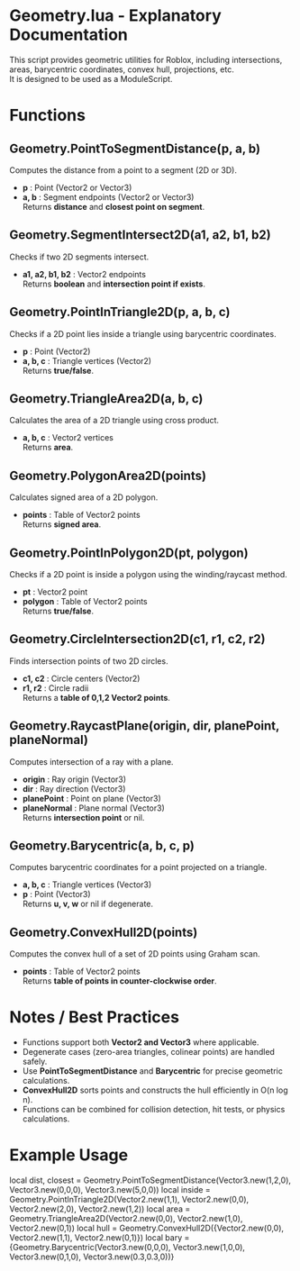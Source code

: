 
# Geometry.lua - Explanatory Documentation

This script provides geometric utilities for Roblox, including intersections, areas, barycentric coordinates, convex hull, projections, etc.  
It is designed to be used as a ModuleScript.

# Functions

## Geometry.PointToSegmentDistance(p, a, b)
Computes the distance from a point to a segment (2D or 3D).  
- **p** : Point (Vector2 or Vector3)  
- **a, b** : Segment endpoints (Vector2 or Vector3)  
Returns **distance** and **closest point on segment**.

## Geometry.SegmentIntersect2D(a1, a2, b1, b2)
Checks if two 2D segments intersect.  
- **a1, a2, b1, b2** : Vector2 endpoints  
Returns **boolean** and **intersection point if exists**.

## Geometry.PointInTriangle2D(p, a, b, c)
Checks if a 2D point lies inside a triangle using barycentric coordinates.  
- **p** : Point (Vector2)  
- **a, b, c** : Triangle vertices (Vector2)  
Returns **true/false**.

## Geometry.TriangleArea2D(a, b, c)
Calculates the area of a 2D triangle using cross product.  
- **a, b, c** : Vector2 vertices  
Returns **area**.

## Geometry.PolygonArea2D(points)
Calculates signed area of a 2D polygon.  
- **points** : Table of Vector2 points  
Returns **signed area**.

## Geometry.PointInPolygon2D(pt, polygon)
Checks if a 2D point is inside a polygon using the winding/raycast method.  
- **pt** : Vector2 point  
- **polygon** : Table of Vector2 points  
Returns **true/false**.

## Geometry.CircleIntersection2D(c1, r1, c2, r2)
Finds intersection points of two 2D circles.  
- **c1, c2** : Circle centers (Vector2)  
- **r1, r2** : Circle radii  
Returns a **table of 0,1,2 Vector2 points**.

## Geometry.RaycastPlane(origin, dir, planePoint, planeNormal)
Computes intersection of a ray with a plane.  
- **origin** : Ray origin (Vector3)  
- **dir** : Ray direction (Vector3)  
- **planePoint** : Point on plane (Vector3)  
- **planeNormal** : Plane normal (Vector3)  
Returns **intersection point** or nil.

## Geometry.Barycentric(a, b, c, p)
Computes barycentric coordinates for a point projected on a triangle.  
- **a, b, c** : Triangle vertices (Vector3)  
- **p** : Point (Vector3)  
Returns **u, v, w** or nil if degenerate.

## Geometry.ConvexHull2D(points)
Computes the convex hull of a set of 2D points using Graham scan.  
- **points** : Table of Vector2 points  
Returns **table of points in counter-clockwise order**.

# Notes / Best Practices
- Functions support both **Vector2 and Vector3** where applicable.  
- Degenerate cases (zero-area triangles, colinear points) are handled safely.  
- Use **PointToSegmentDistance** and **Barycentric** for precise geometric calculations.  
- **ConvexHull2D** sorts points and constructs the hull efficiently in O(n log n).  
- Functions can be combined for collision detection, hit tests, or physics calculations.

# Example Usage
local dist, closest = Geometry.PointToSegmentDistance(Vector3.new(1,2,0), Vector3.new(0,0,0), Vector3.new(5,0,0))
local inside = Geometry.PointInTriangle2D(Vector2.new(1,1), Vector2.new(0,0), Vector2.new(2,0), Vector2.new(1,2))
local area = Geometry.TriangleArea2D(Vector2.new(0,0), Vector2.new(1,0), Vector2.new(0,1))
local hull = Geometry.ConvexHull2D({Vector2.new(0,0), Vector2.new(1,1), Vector2.new(0,1)})
local bary = {Geometry.Barycentric(Vector3.new(0,0,0), Vector3.new(1,0,0), Vector3.new(0,1,0), Vector3.new(0.3,0.3,0))}
